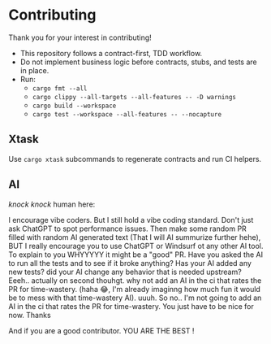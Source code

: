 # Contributing

Thank you for your interest in contributing!

- This repository follows a contract-first, TDD workflow.
- Do not implement business logic before contracts, stubs, and tests are in place.
- Run:
  - `cargo fmt --all`
  - `cargo clippy --all-targets --all-features -- -D warnings`
  - `cargo build --workspace`
  - `cargo test --workspace --all-features -- --nocapture`

## Xtask

Use `cargo xtask` subcommands to regenerate contracts and run CI helpers.

## AI

*knock knock* human here:

I encourage vibe coders. But I still hold a vibe coding standard. Don't just ask ChatGPT to spot performance issues. Then make some random PR filled with random AI generated text (That I will AI summurize further hehe), BUT I really encourage you to use ChatGPT or Windsurf ot any other AI tool. To explain to you WHYYYYY it might be a "good" PR. Have you asked the AI to run all the tests and to see if it broke anything? Has your AI added any new tests? did your AI change any behavior that is needed upstream? Eeeh.. actually on second thouhgt. why not add an AI in the ci that rates the PR for time-wastery. (haha 😂, I'm already imaginng how much fun it would be to mess with that time-wastery AI). uuuh. So no.. I'm not going to add an AI in the ci that rates the PR for time-wastery. You just have to be nice for now. Thanks

And if you are a good contributor. YOU  ARE  THE  BEST  !
